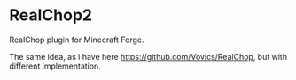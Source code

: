 RealChop2
=========

RealChop plugin for Minecraft Forge.


The same idea, as i have here
https://github.com/Vovics/RealChop, 
but with different implementation.
